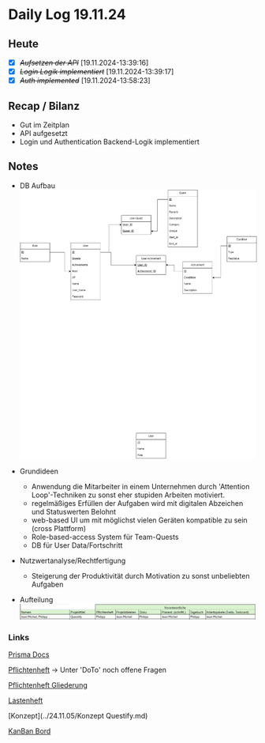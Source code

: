 # Daily Log 19.11.24

## Heute

- [X] ~~*Aufsetzen der API*~~ [19.11.2024-13:39:16]
- [X] ~~*Login Logik implementiert*~~ [19.11.2024-13:39:17]
- [X] ~~*Auth implemented*~~ [19.11.2024-13:58:23]

## Recap / Bilanz

- Gut im Zeitplan
- API aufgesetzt
- Login und Authentication Backend-Logik implementiert

## Notes

- DB Aufbau
  ![alt text](../24.11.12/QustifyDB.drawio.png)
- Grundideen

  - Anwendung die Mitarbeiter in einem Unternehmen durch 'Attention Loop'-Techniken zu sonst eher stupiden Arbeiten motiviert.
  - regelmäßiges Erfüllen der Aufgaben wird mit digitalen Abzeichen und Statuswerten Belohnt
  - web-based UI um mit möglichst vielen Geräten kompatible zu sein (cross Plattform)
  - Role-based-access System für Team-Quests
  - DB für User Data/Fortschritt
- Nutzwertanalyse/Rechtfertigung

  - Steigerung der Produktivität durch Motivation zu sonst unbeliebten Aufgaben
- Aufteilung
  ![alt text](../24.11.12/{42BBED3D-2AB0-483A-91D8-A66B250D83E0}.png)

### Links

[Prisma Docs](https://www.prisma.io/docs/getting-started/quickstart-sqlite)

[Pflichtenheft](../24.10.29/Pflichtenheft_Questify.md)
-> Unter 'DoTo' noch offene Fragen

[Pflichtenheft Gliederung](../24.10.29/Gliederung_Pflichtenheft.pdf)

[Lastenheft](../24.10.29/Lastenheft_Questify.md)

<!-- -> https://chatgpt.com/share/6720dfe6-d86c-800a-bf53-1f82d712e43f -->

[Konzept](../24.11.05/Konzept Questify.md)

<!-- -> https://chatgpt.com/share/672a177d-a9a8-800a-bdff-bf8994686894 -->

[KanBan Bord](https://trello.com/b/6GTg28qt/gid-projekt-jean-michel-philipp)
